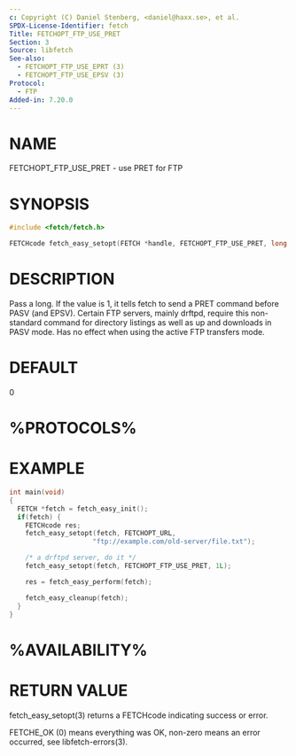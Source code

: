 ```yaml
---
c: Copyright (C) Daniel Stenberg, <daniel@haxx.se>, et al.
SPDX-License-Identifier: fetch
Title: FETCHOPT_FTP_USE_PRET
Section: 3
Source: libfetch
See-also:
  - FETCHOPT_FTP_USE_EPRT (3)
  - FETCHOPT_FTP_USE_EPSV (3)
Protocol:
  - FTP
Added-in: 7.20.0
---
```


# NAME

FETCHOPT_FTP_USE_PRET - use PRET for FTP

# SYNOPSIS

~~~c
#include <fetch/fetch.h>

FETCHcode fetch_easy_setopt(FETCH *handle, FETCHOPT_FTP_USE_PRET, long enable);
~~~

# DESCRIPTION

Pass a long. If the value is 1, it tells fetch to send a PRET command before
PASV (and EPSV). Certain FTP servers, mainly drftpd, require this non-standard
command for directory listings as well as up and downloads in PASV mode. Has
no effect when using the active FTP transfers mode.

# DEFAULT

0

# %PROTOCOLS%

# EXAMPLE

~~~c
int main(void)
{
  FETCH *fetch = fetch_easy_init();
  if(fetch) {
    FETCHcode res;
    fetch_easy_setopt(fetch, FETCHOPT_URL,
                     "ftp://example.com/old-server/file.txt");

    /* a drftpd server, do it */
    fetch_easy_setopt(fetch, FETCHOPT_FTP_USE_PRET, 1L);

    res = fetch_easy_perform(fetch);

    fetch_easy_cleanup(fetch);
  }
}
~~~

# %AVAILABILITY%

# RETURN VALUE

fetch_easy_setopt(3) returns a FETCHcode indicating success or error.

FETCHE_OK (0) means everything was OK, non-zero means an error occurred, see
libfetch-errors(3).
